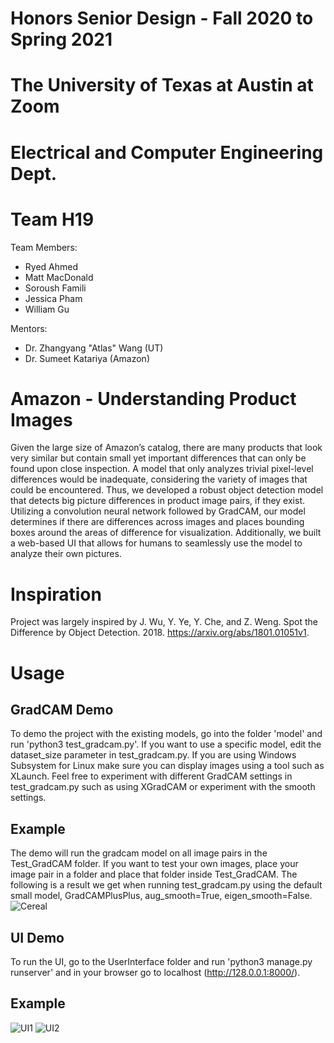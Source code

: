 # Honors Senior Design - Fall 2020 to Spring 2021
# The University of Texas at Austin at Zoom
# Electrical and Computer Engineering Dept.
# Team H19

Team Members:
* Ryed Ahmed
* Matt MacDonald
* Soroush Famili
* Jessica Pham
* William Gu

Mentors:
* Dr. Zhangyang "Atlas" Wang (UT)
* Dr. Sumeet Katariya (Amazon)

# Amazon - Understanding Product Images
Given the large size of Amazon’s catalog, there are many products that look very similar but contain small yet important differences that can only be found upon close inspection. A model that only analyzes trivial pixel-level differences would be inadequate, considering the variety of images that could be encountered. Thus, we developed a robust object detection model that detects big picture differences in product image pairs, if they exist. Utilizing a convolution neural network followed by GradCAM, our model determines if there are differences across images and places bounding boxes around the areas of difference for visualization. Additionally, we built a web-based UI that allows for humans to seamlessly use the model to analyze their own pictures.

# Inspiration
Project was largely inspired by J. Wu, Y. Ye, Y. Che, and Z. Weng. Spot the Difference by Object Detection. 2018. https://arxiv.org/abs/1801.01051v1.

# Usage

## GradCAM Demo
To demo the project with the existing models, go into the folder 'model' and run 'python3 test_gradcam.py'. If you want to use a specific model, edit the dataset_size parameter in test_gradcam.py. If you are using Windows Subsystem for Linux make sure you can display images using a tool such as XLaunch. Feel free to experiment with different GradCAM settings in test_gradcam.py such as using XGradCAM or experiment with the smooth settings. 

## Example
The demo will run the gradcam model on all image pairs in the Test_GradCAM folder. If you want to test your own images, place your image pair in a folder and place that folder inside Test_GradCAM. The following is a result we get when running test_gradcam.py using the default small model, GradCAMPlusPlus, aug_smooth=True, eigen_smooth=False.
![Cereal](https://user-images.githubusercontent.com/31623958/117377762-9e0fd880-ae99-11eb-84ac-ed37a706a467.png)


## UI Demo
To run the UI, go to the UserInterface folder and run 'python3 manage.py runserver' and in your browser go to localhost (http://128.0.0.1:8000/).

## Example
![UI1](https://user-images.githubusercontent.com/31623958/117378342-d5cb5000-ae9a-11eb-9f46-2dfa2ab1f4fe.JPG)
![UI2](https://user-images.githubusercontent.com/31623958/117378348-d8c64080-ae9a-11eb-92ba-8e66870a6ab7.JPG)
